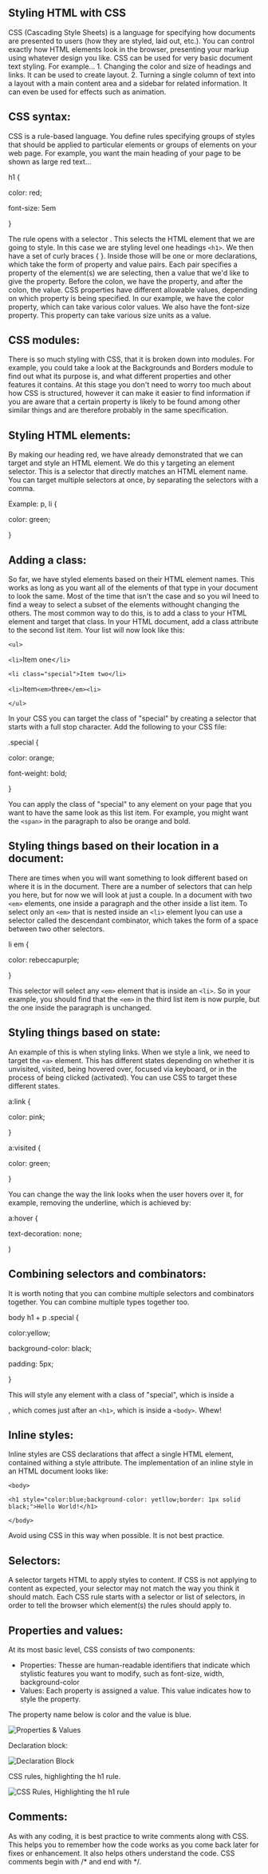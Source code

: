 ## Styling HTML with CSS

CSS (Cascading Style Sheets) is a language for specifying how documents are presented to users (how they are styled, laid out, etc.). You can control exactly how HTML elements look in the browser, presenting your markup using whatever design you like. CSS can be used for very basic document text styling. For example… 1. Changing the color and size of headings and links. It can be used to create layout. 2. Turning a single column of text into a layout with a main content area and a sidebar for related information. It can even be used for effects such as animation.


## CSS syntax:

CSS is a rule-based language. You define rules specifying groups of styles that should be applied to particular elements or groups of elements on your web page. For example, you want the main heading of your page to be shown as large red text…

h1 {

color: red;

font-size: 5em

}

The rule opens with a selector . This selects the HTML element that we are going to style. In this case we are styling level one headings `<h1>`. We then have a set of curly braces { }. Inside those will be one or more declarations, which take the form of property and value pairs. Each pair specifies a property of the element(s) we are selecting, then a value that we'd like to give the property. Before the colon, we have the property, and after the colon, the value. CSS properties have different allowable values, depending on which property is being specified. In our example, we have the color property, which can take various color values. We also have the font-size property. This property can take various size units as a value.

## CSS modules:

There is so much styling with CSS, that it is broken down into modules. For example, you could take a look at the Backgrounds and Borders module to find out what its purpose is, and what different properties and other features it contains. At this stage you don't need to worry too much about how CSS is structured, however it can make it easier to find information if you are aware that a certain property is likely to be found among other similar things and are therefore probably in the same specification.

## Styling HTML elements:

By making our heading red, we have already demonstrated that we can target and style an HTML element. We do this y targeting an element selector. This is a selector that directly matches an HTML element name. You can target multiple selectors at once, by separating the selectors with a comma.

Example: p, li {

color: green;

}

## Adding a class:

So far, we have styled elements based on their HTML element names. This works as long as you want all of the elements of that type in your document to look the same. Most of the time that isn't the case and so you wil lneed to find a weay to select a subset of the elements withought changing the others. The most common way to do this, is to add a class to your HTML element and target that class. In your HTML document, add a class attribute to the second list item. Your list will now look like this:

`<ul>`

`<li>`Item one<`/li>`

`<li class="special">Item two</li>`

`<li>`Item`<em>`three`</em><li>`

`</ul>`

In your CSS you can target the class of "special" by creating a selector that starts with a full stop character. Add the following to your CSS file:

.special {

color: orange;

font-weight: bold;

}

You can apply the class of "special" to any element on your page that you want to have the same look as this list item. For example, you might want the `<span>` in the paragraph to also be orange and bold.

## Styling things based on their location in a document:

There are times when you will want something to look different based on where it is in the document. There are a number of selectors that can help you here, but for now we will look at just a couple. In a document with two `<em>` elements, one inside a paragraph and the other inside a list item. To select only an `<em>` that is nested inside an `<li>` element Iyou can use a selector called the descendant combinator, which takes the form of a space between two other selectors.

li em {

color: rebeccapurple;

}

This selector will select any `<em>` element that is inside an `<li>`. So in your example, you should find that the `<em>` in the third list item is now purple, but the one inside the paragraph is unchanged.

## Styling things based on state:

An example of this is when styling links. When we style a link, we need to target the `<a>` element. This has different states depending on whether it is unvisited, visited, being hovered over, focused via keyboard, or in the process of being clicked (activated). You can use CSS to target these different states.

a:link {

color: pink;

}

a:visited {

color: green;

}

You can change the way the link looks when the user hovers over it, for example, removing the underline, which is achieved by:

a:hover {

text-decoration: none;

)

## Combining selectors and combinators:

It is worth noting that you can combine multiple selectors and combinators together. You can combine multiple types together too.

body h1 + p .special {

color:yellow;

background-color: black;

padding: 5px;

}

This will style any element with a class of "special", which is inside a <p>, which comes just after an `<h1>`, which is inside a `<body>`. Whew!

## Inline styles:
Inline styles are CSS declarations that affect a single HTML element, contained withing a style attribute. The implementation of an inline style in an HTML document looks like:

`<body>`

`<h1 style="color:blue;background-color: yetllow;border: 1px solid black;">Hello World!</h1>`

`</body>`

Avoid using CSS in this way when possible. It is not best practice.

## Selectors:

A selector targets HTML to apply styles to content. If CSS is not applying to content as expected, your selector may not match the way you think it should match. Each CSS rule starts with a selector or list of selectors, in order to tell the browser which element(s) the rules should apply to.

## Properties and values:

At its most basic level, CSS consists of two components:
- Properties: Thesse are human-readable identifiers that indicate which stylistic features you want to modify, such as font-size, width, background-color
- Values: Each property is assigned a value. This value indicates how to style the property.

The property name below is color and the value is blue.

![Properties & Values](https://developer.mozilla.org/en-US/docs/Learn/CSS/First_steps/How_CSS_is_structured/declaration.png)

Declaration block:

![Declaration Block](https://developer.mozilla.org/en-US/docs/Learn/CSS/First_steps/How_CSS_is_structured/declaration-block.png)

CSS rules, highlighting the h1 rule.

![CSS Rules, Highlighting the h1 rule](https://developer.mozilla.org/en-US/docs/Learn/CSS/First_steps/How_CSS_is_structured/rules.png)

## Comments:

As with any coding, it is best practice to write comments along with CSS. This helps you to remember how the code works as you come back later for fixes or enhancement. It also helps others understand the code. CSS comments begin with /* and end with */.